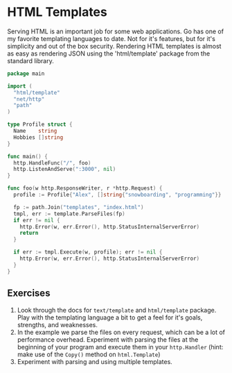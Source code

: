# HTML Templates

Serving HTML is an important job for some web applications. Go has one of my
favorite templating languages to date. Not for it's features, but for it's
simplicity and out of the box security. Rendering HTML templates is almost as
easy as rendering JSON using the 'html/template' package from the standard
library.

``` go
package main

import (
  "html/template"
  "net/http"
  "path"
)

type Profile struct {
  Name    string
  Hobbies []string
}

func main() {
  http.HandleFunc("/", foo)
  http.ListenAndServe(":3000", nil)
}

func foo(w http.ResponseWriter, r *http.Request) {
  profile := Profile{"Alex", []string{"snowboarding", "programming"}}

  fp := path.Join("templates", "index.html")
  tmpl, err := template.ParseFiles(fp)
  if err != nil {
    http.Error(w, err.Error(), http.StatusInternalServerError)
    return
  }

  if err := tmpl.Execute(w, profile); err != nil {
    http.Error(w, err.Error(), http.StatusInternalServerError)
  }
}
```

## Exercises

1. Look through the docs for `text/template` and `html/template` package. Play with the templating language a bit to get a feel for it's goals, strengths, and weaknesses.
2. In the example we parse the files on every request, which can be a lot of performance overhead. Experiment with parsing the files at the beginning of your program and execute them in your `http.Handler` (hint: make use of the `Copy()` method on `html.Template`)
3. Experiment with parsing and using multiple templates.

